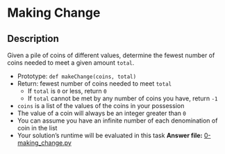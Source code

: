 # Making Change

## Description
Given a pile of coins of different values, determine the fewest number of coins needed to meet a given amount `total`.
- Prototype: `def makeChange(coins, total)`
- Return: fewest number of coins needed to meet `total`
	- If `total` is `0` or less, return `0`
	- If `total` cannot be met by any number of coins you have, return `-1`
- `coins` is a list of the values of the coins in your possession
- The value of a coin will always be an integer greater than `0`
- You can assume you have an infinite number of each denomination of coin in the list
- Your solution’s runtime will be evaluated in this task
**Answer file:** [0-making_change.py](0-making_change.py)
